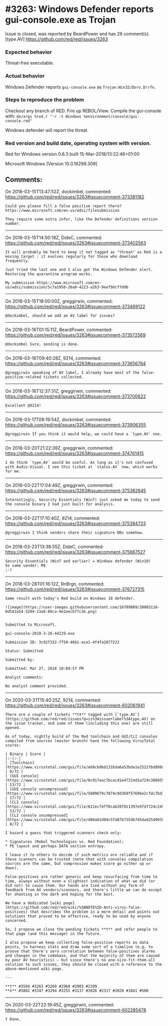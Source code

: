 
#3263: Windows Defender reports gui-console.exe as Trojan
================================================================================
Issue is closed, was reported by BeardPower and has 28 comment(s).
[type.AV]
<https://github.com/red/red/issues/3263>

### Expected behavior
Threat-free executable.
### Actual behavior
Windows Defender reports `gui-console.exe` as `Trojan:Win32/Dorv.D!rfn`.
### Steps to reproduce the problem
Checkout any branch of RED.
Fire up REBOL/View.
Compile the gui-console with: `do/args %red.r "-r -t Windows %environment/console/gui-console.red"`

Windows defender will report the threat.
### Red version and build date, operating system with version.
Red for Windows version 0.6.3 built 15-Mar-2018/13:22:46+01:00

Microsoft Windows [Version 10.0.16299.309]



Comments:
--------------------------------------------------------------------------------

On 2018-03-15T13:47:52Z, dockimbel, commented:
<https://github.com/red/red/issues/3263#issuecomment-373381182>

    Could you please fill a false positive report there? https://www.microsoft.com/en-us/wdsi/filesubmission
    
    They require some extra infor, like the Defender definitions version number.

--------------------------------------------------------------------------------

On 2018-03-15T14:50:18Z, DideC, commented:
<https://github.com/red/red/issues/3263#issuecomment-373402563>

    It will probably be hard to keep it not tagged as "threat" as Red is a moving target : it evolves regularly for those who download frequently.
    
    Just tried the last one and I also get the Windows Defender alert.
    Restoring the quarantine program works.
    
    My submission https://www.microsoft.com/en-us/wdsi/submission/5c7a1950-26a0-4223-a263-9eef9dcf7d9b

--------------------------------------------------------------------------------

On 2018-03-15T18:00:00Z, greggirwin, commented:
<https://github.com/red/red/issues/3263#issuecomment-373469122>

    @dockimbel, should we add an AV label for issues?

--------------------------------------------------------------------------------

On 2018-03-16T01:15:11Z, BeardPower, commented:
<https://github.com/red/red/issues/3263#issuecomment-373572569>

    @dockimbel Sure, sending is done.

--------------------------------------------------------------------------------

On 2018-03-16T09:40:28Z, 9214, commented:
<https://github.com/red/red/issues/3263#issuecomment-373656784>

    @greggirwin speaking of AV label, I already have most of the false-positive-related tickets collected.

--------------------------------------------------------------------------------

On 2018-03-16T12:37:31Z, greggirwin, commented:
<https://github.com/red/red/issues/3263#issuecomment-373700622>

    Excellent @9214!

--------------------------------------------------------------------------------

On 2018-03-17T09:19:54Z, dockimbel, commented:
<https://github.com/red/red/issues/3263#issuecomment-373906355>

    @greggirwin If you think it would help, we could have a `type.AV` one.

--------------------------------------------------------------------------------

On 2018-03-20T21:22:39Z, greggirwin, commented:
<https://github.com/red/red/issues/3263#issuecomment-374761415>

    I do think `type.AV` would be useful. As long as it's not confused with Audio-Visual. I see this ticket at `status.AV` now, which works for me.

--------------------------------------------------------------------------------

On 2018-03-22T17:04:49Z, greggirwin, commented:
<https://github.com/red/red/issues/3263#issuecomment-375382645>

    Interestingly, Security Essentials (Win7) just asked me today to send the console binary I had just built for analysis. 

--------------------------------------------------------------------------------

On 2018-03-22T17:10:40Z, 9214, commented:
<https://github.com/red/red/issues/3263#issuecomment-375384733>

    @greggirwin I think vendors share their signature DBs somehow.

--------------------------------------------------------------------------------

On 2018-03-23T13:38:55Z, DideC, commented:
<https://github.com/red/red/issues/3263#issuecomment-375667527>

    Security Essentials (Win7 and earlier) = Windows defender (Win10)
    So same vendor: M$
    ;-)

--------------------------------------------------------------------------------

On 2018-03-28T01:16:12Z, RnBrgn, commented:
<https://github.com/red/red/issues/3263#issuecomment-376727315>

    Same result with today's Red build on Windows 10 defender.
    
    ![image](https://user-images.githubusercontent.com/16709809/38003116-0d542a54-3204-11e8-86ca-9e2aecb77c3e.png)
    
    
    Submitted to Microsoft.
    
    gui-console-2018-3-26-44229.exe
    
    Submission ID: 3c92f332-7f50-46b1-ace1-4f4fa2877222
    
    Status: Submitted
    
    Submitted by: 
    
    Submitted: Mar 27, 2018 10:09:57 PM
    
    Analyst comments:
    
    No analyst comment provided. 

--------------------------------------------------------------------------------

On 2020-03-21T15:40:25Z, 9214, commented:
<https://github.com/red/red/issues/3263#issuecomment-602061941>

    There are a couple of tickets **†‡** tagged with [`type.AV`](https://github.com/red/red/issues?q=is%3Aissue+label%3Atype.AV) on the issue tracker, and some of them (including this one) are still opened.
    
    As of today, nightly build of the Red toolchain and GUI/CLI consoles compiled from sources (master branch) have the following VirusTotal scores:
    
    | Binary | Score |
    |:-|:-|
    | [Toolchain](https://www.virustotal.com/gui/file/e68cb9bd131bda6a53bda1e25227bd899a14983302611434c7d4e8e2de0875b5/detection) | 0/72 |
    | [GUI console](https://www.virustotal.com/gui/file/6c917eac7bcacd1e47214d1a724c386055053b33a577ec47d4fb1dbe3314c022/detection) | 13/72 |
    | [GUI console uncompressed](https://www.virustotal.com/gui/file/58096f9c7874c9d369f57696e2cfdc7bd3f1817961aed258fc6eca5a42f22996/detection) | 17/72 |
    | [CLI console](https://www.virustotal.com/gui/file/621ecf4ff0cab28f011397e9fd7724c24515e5d46c412ca07fefb19077eca5af/detection) | 13/72 |
    | [CLI console uncompressed](https://www.virustotal.com/gui/file/d80a02d09c5f487b735db7454ad25499397df206c98cb6416653a139843880fd/detection) | 8/72 |
    
    I hazard a guess that triggered scanners check only:
    
    * Signatures (Rebol Technologies vs. Red Foundation);
    * PE layout and perhaps DATA section entropy.
    
    I leave it to others to decide if such metrics are reliable and if these scanners can be trusted (note that with consoles compilation sources are the same, but compression makes score go either up or down).
    
    False-positives are rather generic and keep resurfacing from time to time, always without even a slightest indication of what we did (or did not) to cause them. Our hands are tied without any form of feedback from AV vendors/scanners, and there's little we can do except for shooting in the dark and hoping for the best.
    
    We have a dedicated [wiki page](https://github.com/red/red/wiki/%5BNOTE%5D-Anti-virus-false-positives) that describes the problem in a more detail and points out solutions that proved to be effective, ready to be used by anyone concerned.
    
    So, I propose we close the pending tickets **†** and refer people to that page (and this message) in the future.
    
    I also propose we keep collecting false-positive reports as data points, to harness stats and draw some sort of a timeline (e.g. to proove that there's zero correlation between false-positives alarms and changes in the codebase, and that the majority of them are caused by poor AV heuristics) — but since there's no one-size-fit-them-all solution to such issues, they should be closed with a reference to the above-mentioned wiki page.
    
    ---
    
    **†** #3584 #3263 #3260 #2968 #2903 #2399
    **‡** #3802 #3347 #3294 #3255 #3137 #3026 #2317 #2020 #1841 #500

--------------------------------------------------------------------------------

On 2020-03-22T22:19:45Z, greggirwin, commented:
<https://github.com/red/red/issues/3263#issuecomment-602285478>

    † Done.

